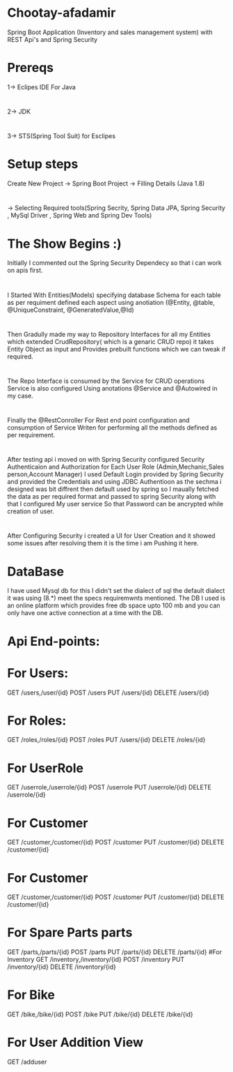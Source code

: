 # Chootay-afadamir
Spring Boot Application (Inventory and sales management system) with REST Api's and Spring Security

# Prereqs
1-> Eclipes IDE For Java
#
2-> JDK
#
3-> STS(Spring Tool Suit) for Esclipes
# Setup steps
Create New Project -> Spring Boot Project -> Filling Details (Java 1.8) 
#
-> Selecting Required tools(Spring Secrity, Spring Data JPA, Spring Security , MySql Driver , Spring Web and Spring Dev Tools)

# The Show Begins :)
Initially I commented out the Spring Security Dependecy so that i can work on apis first.
#
I Started With Entities(Models) specifying database Schema for each table as per requiment defined each aspect using anotiation (@Entity, @table, @UniqueConstraint, @GeneratedValue,@Id)
#
Then Gradully made my way to Repository Interfaces for all my Entities which extended CrudRepository( which is a genaric CRUD repo) it takes Entity Object as input and Provides 
prebuilt functions which we can tweak if required.
#
The Repo Interface is consumed by the Service for CRUD operations Service is also configured Using anotations @Service and @Autowired in my case.
#
Finally the @RestConroller For Rest end point configuration and consumption of Service Writen for performing all the methods defined as per requirement.
#
After testing api i moved on with Spring Security configured Security Authenticaion and Authorization for Each User Role (Admin,Mechanic,Sales person,Account Manager) I used Default Login provided 
by Spring Security and provided the Credentials and using JDBC Authentioon as the sechma i designed was bit diffrent then default used by spring so I maually fetched the data as per 
required format and passed to spring Security along with that I configured My user service So that Password can be ancrypted while creation of user.
#
After Configuring Security i created a UI for User Creation and it showed some issues after resolving them it is the time i am Pushing it here.
# DataBase
I have used Mysql db for this I didn't set the dialect of sql the default dialect it was using (8.*) meet the specs requiremwnts mentioned.
The DB I used is an online platform which provides free db space upto 100 mb and you can only have one active connection at a time with the DB.


# Api End-points:

# For Users:
GET /users,/user/{id} POST /users PUT /users/{id} DELETE /users/{id}
# For Roles:
GET /roles,/roles/{id} POST /roles PUT /users/{id} DELETE /roles/{id}
# For UserRole 
GET /userrole,/userrole/{id} POST /userrole PUT /userrole/{id} DELETE /userrole/{id}
# For Customer 
GET /customer,/customer/{id} POST /customer PUT /customer/{id} DELETE /customer/{id}
# For Customer 
GET /customer,/customer/{id} POST /customer PUT /customer/{id} DELETE /customer/{id}
# For Spare Parts parts
GET /parts,/parts/{id} POST /parts PUT /parts/{id} DELETE /parts/{id}
#For Inventory 
GET /inventory,/inventory/{id} POST /inventory PUT /inventory/{id} DELETE /inventory/{id}
# For Bike 
GET /bike,/bike/{id} POST /bike PUT /bike/{id} DELETE /bike/{id}
# For User Addition View
GET /adduser
